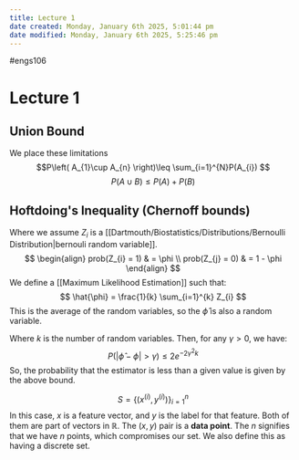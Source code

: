 ```yaml
---
title: Lecture 1
date created: Monday, January 6th 2025, 5:01:44 pm
date modified: Monday, January 6th 2025, 5:25:46 pm
---
```

#engs106
# Lecture 1

## Union Bound
We place these limitations
$$P\left( A_{1}\cup A_{n} \right)\leq \sum_{i=1}^{N}P(A_{i}) $$
$$
P(A \cup B) \leq P(A) + P(B)
$$
## Hoftdoing's Inequality (Chernoff bounds)
Where we assume $Z_{i}$ is a [[Dartmouth/Biostatistics/Distributions/Bernoulli Distribution|bernouli random variable]]. 
$$
\begin{align}
prob(Z_{i} = 1)  & = \phi \\
prob(Z_{j} = 0) & = 1 - \phi
\end{align}
$$
We define a [[Maximum Likelihood Estimation]] such that:
$$
\hat{\phi} = \frac{1}{k} \sum_{i=1}^{k} Z_{i}
$$
This is the average of the random variables, so the $\hat{\phi}$ is also a random variable.

Where $k$ is the number of random variables. 
Then, for any $\gamma >0$, we have: 
$$
P(|\hat{\phi}- \phi|>\gamma) \leq 2e^{-2\gamma ^{2}k}
$$
So, the probability that the estimator is less than a given value is given by the above bound. 

$$
S = \{ (x^{(i)}, y^{(i)}) \}^{n}_{i= 1}
$$
In this case, $x$ is a feature vector, and $y$ is the label for that feature. Both of them are part of vectors in $\mathbb{R}$. The $(x, y)$ pair is a **data point**. The $n$ signifies that we have $n$ points, which compromises our set. We also define this as having a discrete set. 

